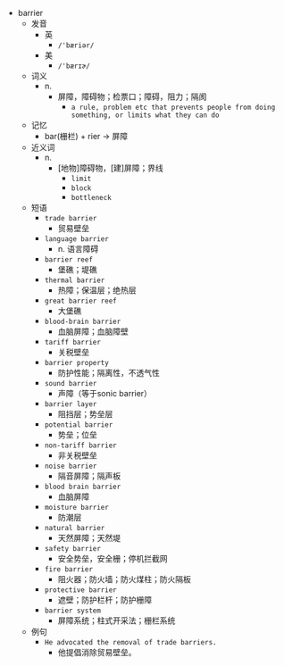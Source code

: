 - barrier
  - 发音
    - 英
      - `/'bæriər/`
    - 美
      - `/'bærɪɚ/`
  - 词义
    - n.
      - 屏障，障碍物；检票口；障碍，阻力；隔阂
        - `a rule, problem etc that prevents people from doing something, or limits what they can do`
  - 记忆
    - bar(栅栏) + rier → 屏障
  - 近义词
    - n.
      - [地物]障碍物，[建]屏障；界线
        - `limit`
        - `block`
        - `bottleneck`
  - 短语
    - `trade barrier`
      - 贸易壁垒 
    - `language barrier`
      - n. 语言障碍 
    - `barrier reef`
      - 堡礁；堤礁 
    - `thermal barrier`
      - 热障；保温层；绝热层 
    - `great barrier reef`
      - 大堡礁 
    - `blood-brain barrier`
      - 血脑屏障；血脑障壁 
    - `tariff barrier`
      - 关税壁垒 
    - `barrier property`
      - 防护性能；隔离性，不透气性 
    - `sound barrier`
      - 声障（等于sonic barrier） 
    - `barrier layer`
      - 阻挡层；势垒层 
    - `potential barrier`
      - 势垒；位垒 
    - `non-tariff barrier`
      - 非关税壁垒 
    - `noise barrier`
      - 隔音屏障；隔声板 
    - `blood brain barrier`
      - 血脑屏障 
    - `moisture barrier`
      - 防潮层 
    - `natural barrier`
      - 天然屏障；天然堤 
    - `safety barrier`
      - 安全势垒，安全栅；停机拦截网 
    - `fire barrier`
      - 阻火器；防火墙；防火煤柱；防火隔板 
    - `protective barrier`
      - 遮壁；防护栏杆；防护栅障 
    - `barrier system`
      - 屏障系统；柱式开采法；栅栏系统 
  - 例句
    - `He advocated the removal of trade barriers.`
      - 他提倡消除贸易壁垒。

